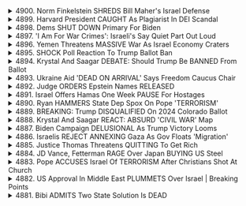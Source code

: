 <details>
<summary>4900. Norm Finkelstein SHREDS Bill Maher's Israel Defense</summary><br>

<a href="https://www.youtube.com/watch?v=wxcrqkwQYmE" target="_blank">
    <img src="https://img.youtube.com/vi/wxcrqkwQYmE/maxresdefault.jpg" 
        alt="[Youtube]" width="200">
</a>

# Norm Finkelstein SHREDS Bill Maher's Israel Defense


</details>

<details>
<summary>4899. Harvard President CAUGHT As Plagiarist In DEI Scandal</summary><br>

<a href="https://www.youtube.com/watch?v=bAKJFTITpx0" target="_blank">
    <img src="https://img.youtube.com/vi/bAKJFTITpx0/maxresdefault.jpg" 
        alt="[Youtube]" width="200">
</a>

# Harvard President CAUGHT As Plagiarist In DEI Scandal


</details>

<details>
<summary>4898. Dems SHUT DOWN Primary For Biden</summary><br>

<a href="https://www.youtube.com/watch?v=W2HuTv7u0KQ" target="_blank">
    <img src="https://img.youtube.com/vi/W2HuTv7u0KQ/maxresdefault.jpg" 
        alt="[Youtube]" width="200">
</a>

# Dems SHUT DOWN Primary For Biden


</details>

<details>
<summary>4897. 'I Am For War Crimes': Israeli's Say Quiet Part Out Loud</summary><br>

<a href="https://www.youtube.com/watch?v=yMY4ZaoflNc" target="_blank">
    <img src="https://img.youtube.com/vi/yMY4ZaoflNc/maxresdefault.jpg" 
        alt="[Youtube]" width="200">
</a>

# 'I Am For War Crimes': Israeli's Say Quiet Part Out Loud


</details>

<details>
<summary>4896. Yemen Threatens MASSIVE War As Israel Economy Craters</summary><br>

<a href="https://www.youtube.com/watch?v=g0g56ZSO3wQ" target="_blank">
    <img src="https://img.youtube.com/vi/g0g56ZSO3wQ/maxresdefault.jpg" 
        alt="[Youtube]" width="200">
</a>

# Yemen Threatens MASSIVE War As Israel Economy Craters


</details>

<details>
<summary>4895. SHOCK Poll Reaction To Trump Ballot Ban</summary><br>

<a href="https://www.youtube.com/watch?v=1y407x3dybI" target="_blank">
    <img src="https://img.youtube.com/vi/1y407x3dybI/maxresdefault.jpg" 
        alt="[Youtube]" width="200">
</a>

# SHOCK Poll Reaction To Trump Ballot Ban


</details>

<details>
<summary>4894. Krystal And Saagar DEBATE: Should Trump Be BANNED From Ballot</summary><br>

<a href="https://www.youtube.com/watch?v=-js0d_-dAqM" target="_blank">
    <img src="https://img.youtube.com/vi/-js0d_-dAqM/maxresdefault.jpg" 
        alt="[Youtube]" width="200">
</a>

# Krystal And Saagar DEBATE: Should Trump Be BANNED From Ballot


</details>

<details>
<summary>4893. Ukraine Aid 'DEAD ON ARRIVAL' Says Freedom Caucus Chair</summary><br>

<a href="https://www.youtube.com/watch?v=MkacGnbiMhg" target="_blank">
    <img src="https://img.youtube.com/vi/MkacGnbiMhg/maxresdefault.jpg" 
        alt="[Youtube]" width="200">
</a>

# Ukraine Aid 'DEAD ON ARRIVAL' Says Freedom Caucus Chair


</details>

<details>
<summary>4892. Judge ORDERS Epstein Names RELEASED</summary><br>

<a href="https://www.youtube.com/watch?v=T_nV2pz43Lg" target="_blank">
    <img src="https://img.youtube.com/vi/T_nV2pz43Lg/maxresdefault.jpg" 
        alt="[Youtube]" width="200">
</a>

# Judge ORDERS Epstein Names RELEASED


</details>

<details>
<summary>4891. Israel Offers Hamas One Week PAUSE For Hostages</summary><br>

<a href="https://www.youtube.com/watch?v=gKhTYVqxesI" target="_blank">
    <img src="https://img.youtube.com/vi/gKhTYVqxesI/maxresdefault.jpg" 
        alt="[Youtube]" width="200">
</a>

# Israel Offers Hamas One Week PAUSE For Hostages


</details>

<details>
<summary>4890. Ryan HAMMERS State Dep Spox On Pope 'TERRORISM'</summary><br>

<a href="https://www.youtube.com/watch?v=P26Y1BWimDk" target="_blank">
    <img src="https://img.youtube.com/vi/P26Y1BWimDk/maxresdefault.jpg" 
        alt="[Youtube]" width="200">
</a>

# Ryan HAMMERS State Dep Spox On Pope 'TERRORISM'


</details>

<details>
<summary>4889. BREAKING: Trump DISQUALIFIED On 2024 Colorado Ballot</summary><br>

<a href="https://www.youtube.com/watch?v=382-5CIQZ0o" target="_blank">
    <img src="https://img.youtube.com/vi/382-5CIQZ0o/maxresdefault.jpg" 
        alt="[Youtube]" width="200">
</a>

# BREAKING: Trump DISQUALIFIED On 2024 Colorado Ballot


</details>

<details>
<summary>4888. Krystal And Saagar REACT: ABSURD 'CIVIL WAR' Map</summary><br>

<a href="https://www.youtube.com/watch?v=ptA7wWlCRtk" target="_blank">
    <img src="https://img.youtube.com/vi/ptA7wWlCRtk/maxresdefault.jpg" 
        alt="[Youtube]" width="200">
</a>

# Krystal And Saagar REACT: ABSURD 'CIVIL WAR' Map


</details>

<details>
<summary>4887. Biden Campaign DELUSIONAL As Trump Victory Looms</summary><br>

<a href="https://www.youtube.com/watch?v=MIto7J4GJpA" target="_blank">
    <img src="https://img.youtube.com/vi/MIto7J4GJpA/maxresdefault.jpg" 
        alt="[Youtube]" width="200">
</a>

# Biden Campaign DELUSIONAL As Trump Victory Looms


</details>

<details>
<summary>4886. Israelis REJECT ANNEXING Gaza As Gov Floats 'Migration'</summary><br>

<a href="https://www.youtube.com/watch?v=6hXjpmUckAs" target="_blank">
    <img src="https://img.youtube.com/vi/6hXjpmUckAs/maxresdefault.jpg" 
        alt="[Youtube]" width="200">
</a>

# Israelis REJECT ANNEXING Gaza As Gov Floats 'Migration'


</details>

<details>
<summary>4885. Justice Thomas Threatens QUITTING To Get Rich</summary><br>

<a href="https://www.youtube.com/watch?v=afVNv7l05-0" target="_blank">
    <img src="https://img.youtube.com/vi/afVNv7l05-0/maxresdefault.jpg" 
        alt="[Youtube]" width="200">
</a>

# Justice Thomas Threatens QUITTING To Get Rich


</details>

<details>
<summary>4884. JD Vance, Fetterman RAGE Over Japan BUYING US Steel</summary><br>

<a href="https://www.youtube.com/watch?v=UzMn7Vlt1rs" target="_blank">
    <img src="https://img.youtube.com/vi/UzMn7Vlt1rs/maxresdefault.jpg" 
        alt="[Youtube]" width="200">
</a>

# JD Vance, Fetterman RAGE Over Japan BUYING US Steel


</details>

<details>
<summary>4883. Pope ACCUSES Israel Of TERRORISM After Christians Shot At Church</summary><br>

<a href="https://www.youtube.com/watch?v=OT2Kb2EkvQg" target="_blank">
    <img src="https://img.youtube.com/vi/OT2Kb2EkvQg/maxresdefault.jpg" 
        alt="[Youtube]" width="200">
</a>

# Pope ACCUSES Israel Of TERRORISM After Christians Shot At Church


</details>

<details>
<summary>4882. US Approval In Middle East PLUMMETS Over Israel | Breaking Points</summary><br>

<a href="https://www.youtube.com/watch?v=g_Y2Ark9su4" target="_blank">
    <img src="https://img.youtube.com/vi/g_Y2Ark9su4/maxresdefault.jpg" 
        alt="[Youtube]" width="200">
</a>

# US Approval In Middle East PLUMMETS Over Israel | Breaking Points


</details>

<details>
<summary>4881. Bibi ADMITS Two State Solution Is DEAD</summary><br>

<a href="https://www.youtube.com/watch?v=CnQGx9iEC8o" target="_blank">
    <img src="https://img.youtube.com/vi/CnQGx9iEC8o/maxresdefault.jpg" 
        alt="[Youtube]" width="200">
</a>

# Bibi ADMITS Two State Solution Is DEAD


</details>

